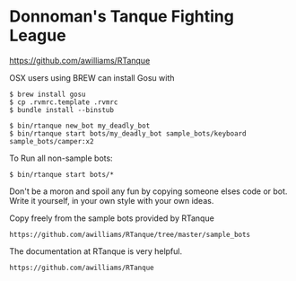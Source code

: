# Donnoman's Tanque Fighting League

https://github.com/awilliams/RTanque

OSX users using BREW can install Gosu with 

    $ brew install gosu
    $ cp .rvmrc.template .rvmrc
    $ bundle install --binstub

    $ bin/rtanque new_bot my_deadly_bot
    $ bin/rtanque start bots/my_deadly_bot sample_bots/keyboard sample_bots/camper:x2

To Run all non-sample bots:

    $ bin/rtanque start bots/*

Don't be a moron and spoil any fun by copying someone elses code or bot.  Write it yourself, in your own style with your own ideas.

Copy freely from the sample bots provided by RTanque 

    https://github.com/awilliams/RTanque/tree/master/sample_bots

The documentation at RTanque is very helpful.

    https://github.com/awilliams/RTanque
